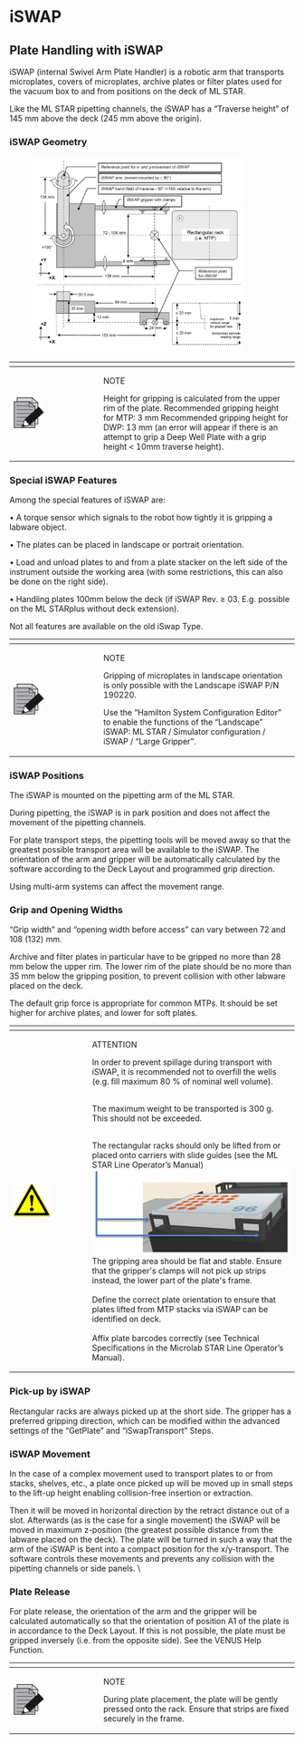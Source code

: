 # iSWAP

## Plate Handling with iSWAP

iSWAP (internal Swivel Arm Plate Handler) is a robotic arm that transports microplates, covers of microplates, archive plates or filter plates used for the vacuum box to and from positions on the deck of ML STAR.&#x20;

Like the ML STAR pipetting channels, the iSWAP has a “Traverse height” of 145 mm above the deck (245 mm above the origin).&#x20;

### iSWAP Geometry

<figure><img src="../../../.gitbook/assets/image (90) (1).png" alt="" width="375"><figcaption></figcaption></figure>

<table data-header-hidden><thead><tr><th width="145"></th><th></th></tr></thead><tbody><tr><td><img src="../../../.gitbook/assets/image (10) (1) (1) (1) (1) (1) (1).png" alt="" data-size="original"></td><td><p>NOTE</p><p>Height for gripping is calculated from the upper rim of the plate. Recommended gripping height for MTP: 3 mm Recommended gripping height for DWP: 13 mm (an error will appear if there is an attempt to grip a Deep Well Plate with a grip height &#x3C; 10mm traverse height).</p></td></tr></tbody></table>

### Special iSWAP Features

Among the special features of iSWAP are:&#x20;

• A torque sensor which signals to the robot how tightly it is gripping a labware object.&#x20;

• The plates can be placed in landscape or portrait orientation.&#x20;

• Load and unload plates to and from a plate stacker on the left side of the instrument outside the working area (with some restrictions, this can also be done on the right side).&#x20;

• Handling plates 100mm below the deck (if iSWAP Rev. ≥ 03. E.g. possible on the ML STARplus without deck extension).&#x20;

Not all features are available on the old iSwap Type.&#x20;

<table data-header-hidden><thead><tr><th width="145"></th><th></th></tr></thead><tbody><tr><td><img src="../../../.gitbook/assets/image (10) (1) (1) (1) (1) (1) (1).png" alt="" data-size="original"></td><td><p>NOTE</p><p>Gripping of microplates in landscape orientation is only possible with the Landscape iSWAP P/N 190220. </p><p>Use the “Hamilton System Configuration Editor” to enable the functions of the “Landscape” iSWAP: ML STAR / Simulator configuration / iSWAP / “Large Gripper”. </p></td></tr></tbody></table>

### iSWAP Positions

The iSWAP is mounted on the pipetting arm of the ML STAR.&#x20;

During pipetting, the iSWAP is in park position and does not affect the movement of the pipetting channels.&#x20;

For plate transport steps, the pipetting tools will be moved away so that the greatest possible transport area will be available to the iSWAP. The orientation of the arm and gripper will be automatically calculated by the software according to the Deck Layout and programmed grip direction.&#x20;

Using multi-arm systems can affect the movement range.&#x20;

### Grip and Opening Widths

“Grip width” and “opening width before access” can vary between 72 and 108 (132) mm.&#x20;

Archive and filter plates in particular have to be gripped no more than 28 mm below the upper rim. The lower rim of the plate should be no more than 35 mm below the gripping position, to prevent collision with other labware placed on the deck.

The default grip force is appropriate for common MTPs. It should be set higher for archive plates, and lower for soft plates.

<table data-header-hidden><thead><tr><th width="125"></th><th></th></tr></thead><tbody><tr><td><img src="../../../.gitbook/assets/image (9) (1) (1) (1) (1) (1) (1).png" alt="" data-size="original"></td><td><p>ATTENTION</p><p>In order to prevent spillage during transport with iSWAP, it is recommended not to overfill the wells (e.g. fill maximum 80 % of nominal well volume). </p><p><br>The maximum weight to be transported is 300 g. This should not be exceeded. </p><p><br>The rectangular racks should only be lifted from or placed onto carriers with slide guides (see the ML STAR Line Operator’s Manual) <br><img src="../../../.gitbook/assets/image (92) (1).png" alt=""><br>The gripping area should be flat and stable. Ensure that the gripper's clamps will not pick up strips instead, the lower part of the plate's frame. <br><br>Define the correct plate orientation to ensure that plates lifted from MTP stacks via iSWAP can be identified on deck. <br><br>Affix plate barcodes correctly (see Technical Specifications in the Microlab STAR Line Operator’s Manual).</p></td></tr></tbody></table>



### Pick-up by iSWAP

Rectangular racks are always picked up at the short side. The gripper has a preferred gripping direction, which can be modified within the advanced settings of the “GetPlate” and “iSwapTransport” Steps.

### iSWAP Movement

In the case of a complex movement used to transport plates to or from stacks, shelves, etc., a plate once picked up will be moved up in small steps to the lift-up height enabling collision-free insertion or extraction.&#x20;

Then it will be moved in horizontal direction by the retract distance out of a slot. Afterwards (as is the case for a single movement) the iSWAP will be moved in maximum z-position (the greatest possible distance from the labware placed on the deck). The plate will be turned in such a way that the arm of the iSWAP is bent into a compact position for the x/y-transport. The software controls these movements and prevents any collision with the pipetting channels or side panels. \


### Plate Release

For plate release, the orientation of the arm and the gripper will be calculated automatically so that the orientation of position A1 of the plate is in accordance to the Deck Layout. If this is not possible, the plate must be gripped inversely (i.e. from the opposite side). See the VENUS Help Function.

<table data-header-hidden><thead><tr><th width="145"></th><th></th></tr></thead><tbody><tr><td><img src="../../../.gitbook/assets/image (10) (1) (1) (1) (1) (1) (1).png" alt="" data-size="original"></td><td><p>NOTE</p><p>During plate placement, the plate will be gently pressed onto the rack. Ensure that strips are fixed securely in the frame.</p></td></tr></tbody></table>

